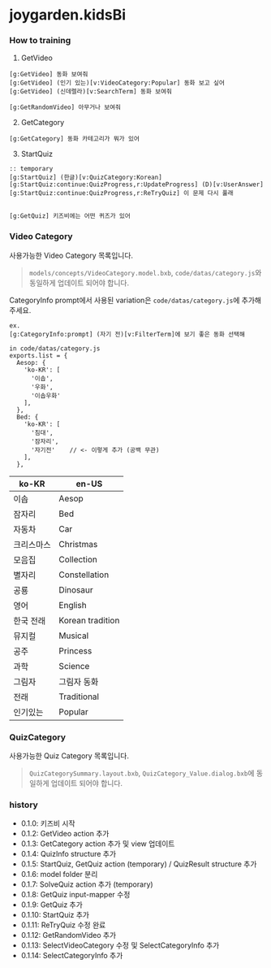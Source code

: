 # joygarden.kidsBi

### How to training
1. GetVideo
```
[g:GetVideo] 동화 보여줘
[g:GetVideo] (인기 있는)[v:VideoCategory:Popular] 동화 보고 싶어
[g:GetVideo] (신데렐라)[v:SearchTerm] 동화 보여줘

[g:GetRandomVideo] 아무거나 보여줘
```

2. GetCategory
```
[g:GetCategory] 동화 카테고리가 뭐가 있어
```

3. StartQuiz
```
:: temporary
[g:StartQuiz] (한글)[v:QuizCategory:Korean]
[g:StartQuiz:continue:QuizProgress,r:UpdateProgress] (D)[v:UserAnswer]
[g:StartQuiz:continue:QuizProgress,r:ReTryQuiz] 이 문제 다시 풀래


[g:GetQuiz] 키즈비에는 어떤 퀴즈가 있어
```

### Video Category
사용가능한 Video Category 목록입니다.
> `models/concepts/VideoCategory.model.bxb`, `code/datas/category.js`와 동일하게 업데이트 되어야 합니다.

CategoryInfo prompt에서 사용된 variation은 `code/datas/category.js`에 추가해주세요.
```
ex.
[g:CategoryInfo:prompt] (자기 전)[v:FilterTerm]에 보기 좋은 동화 선택해

in code/datas/category.js
exports.list = {
  Aesop: {
    'ko-KR': [
      '이솝',
      '우화',
      '이솝우화'
    ],
  },
  Bed: {
    'ko-KR': [
      '침대',
      '잠자리',
      '자기전'    // <- 이렇게 추가 (공백 무관)
    ],
  },
```

| ko-KR | en-US |
|-------|-------|
| 이솝 | Aesop |
| 잠자리 | Bed |
| 자동차 | Car |
| 크리스마스 | Christmas |
| 모음집 | Collection |
| 별자리 | Constellation |
| 공룡 | Dinosaur |
| 영어 | English |
| 한국 전래 | Korean tradition |
| 뮤지컬 | Musical |
| 공주 | Princess |
| 과학 | Science |
| 그림자 | 그림자 동화 |
| 전래 | Traditional |
| 인기있는 | Popular |


### QuizCategory
사용가능한 Quiz Category 목록입니다.
> `QuizCategorySummary.layout.bxb`, `QuizCategory_Value.dialog.bxb`에 동일하게 업데이트 되어야 합니다.

### history
- 0.1.0: 키즈비 시작
- 0.1.2: GetVideo action 추가
- 0.1.3: GetCategory action 추가 및 view 업데이트
- 0.1.4: QuizInfo structure 추가
- 0.1.5: StartQuiz, GetQuiz action (temporary) / QuizResult structure 추가
- 0.1.6: model folder 분리
- 0.1.7: SolveQuiz action 추가 (temporary)
- 0.1.8: GetQuiz input-mapper 수정
- 0.1.9: GetQuiz 추가
- 0.1.10: StartQuiz 추가
- 0.1.11: ReTryQuiz 수정 완료
- 0.1.12: GetRandomVideo 추가
- 0.1.13: SelectVideoCategory 수정 및 SelectCategoryInfo 추가
- 0.1.14: SelectCategoryInfo 추가

